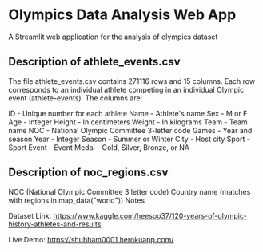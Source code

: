 # Olympics Data Analysis Web App
A Streamlit web application for the analysis of olympics dataset

## Description of athlete_events.csv
The file athlete_events.csv contains 271116 rows and 15 columns. Each row corresponds to an individual athlete competing in an individual Olympic event (athlete-events). The columns are:

ID - Unique number for each athlete
Name - Athlete's name
Sex - M or F
Age - Integer
Height - In centimeters
Weight - In kilograms
Team - Team name
NOC - National Olympic Committee 3-letter code
Games - Year and season
Year - Integer
Season - Summer or Winter
City - Host city
Sport - Sport
Event - Event
Medal - Gold, Silver, Bronze, or NA

## Description of noc_regions.csv
NOC (National Olympic Committee 3 letter code)
Country name (matches with regions in map_data("world"))
Notes

Dataset Link: https://www.kaggle.com/heesoo37/120-years-of-olympic-history-athletes-and-results

Live Demo: https://shubham0001.herokuapp.com/
